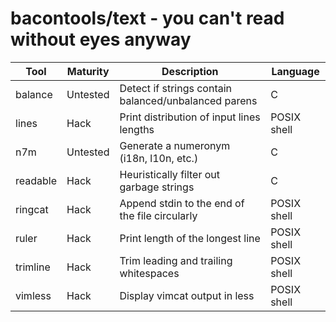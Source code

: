 bacontools/text - you can't read without eyes anyway
====================================================
| Tool     | Maturity | Description                                          | Language    |
|----------|----------|------------------------------------------------------|-------------|
| balance  | Untested | Detect if strings contain balanced/unbalanced parens | C           |
| lines    | Hack     | Print distribution of input lines lengths            | POSIX shell |
| n7m      | Untested | Generate a numeronym (i18n, l10n, etc.)              | C           |
| readable | Hack     | Heuristically filter out garbage strings             | C           |
| ringcat  | Hack     | Append stdin to the end of the file circularly       | POSIX shell |
| ruler    | Hack     | Print length of the longest line                     | POSIX shell |
| trimline | Hack     | Trim leading and trailing whitespaces                | POSIX shell |
| vimless  | Hack     | Display vimcat output in less                        | POSIX shell |
